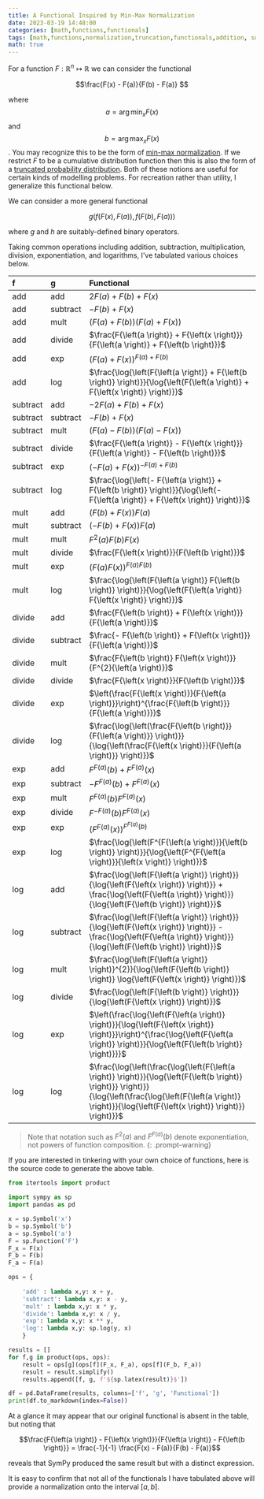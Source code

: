 ```yaml
---
title: A Functional Inspired by Min-Max Normalization
date: 2023-03-19 14:48:00
categories: [math,functions,functionals]
tags: [math,functions,normalization,truncation,functionals,addition, subtraction, multiplication, division, exponentiation,logarithms,min-max-normalization,truncated-distributions,binary-operators,normalization,python,sympy]
math: true
---
```


For a function $F: \mathbb{R}^n \mapsto \mathbb{R}$ we can consider the functional

$$\frac{F(x) - F(a)}{F(b) - F(a)} $$

where $$a = \arg\min_x F(x)$$ and $$b = \arg\max_x F(x)$$. You may recognize this to be the form of [min-max normalization](https://en.wikipedia.org/wiki/Feature_scaling#Rescaling_(min-max_normalization)). If we restrict $F$ to be a cumulative distribution function then this is also the form of a [truncated probability distribution](https://en.wikipedia.org/wiki/Truncated_distribution). Both of these notions are useful for certain kinds of modelling problems. For recreation rather than utility, I generalize this functional below.


We can consider a more general functional

$$g \left( f\left( F(x), F(a) \right),  f\left( F(b), F(a) \right) \right)$$

where $g$ and $h$ are suitably-defined binary operators.

Taking common operations including addition, subtraction, multiplication, division, exponentiation, and logarithms, I've tabulated various choices below.


| f        | g        | Functional                                                                                                                                                                                                                    |
|:---------|:---------|:------------------------------------------------------------------------------------------------------------------------------------------------------------------------------------------------------------------------------|
| add      | add      | $2 F{\left(a \right)} + F{\left(b \right)} + F{\left(x \right)}$                                                                                                                                                              |
| add      | subtract | $- F{\left(b \right)} + F{\left(x \right)}$                                                                                                                                                                                   |
| add      | mult     | $\left(F{\left(a \right)} + F{\left(b \right)}\right) \left(F{\left(a \right)} + F{\left(x \right)}\right)$                                                                                                                   |
| add      | divide   | $\frac{F{\left(a \right)} + F{\left(x \right)}}{F{\left(a \right)} + F{\left(b \right)}}$                                                                                                                                     |
| add      | exp      | $\left(F{\left(a \right)} + F{\left(x \right)}\right)^{F{\left(a \right)} + F{\left(b \right)}}$                                                                                                                              |
| add      | log      | $\frac{\log{\left(F{\left(a \right)} + F{\left(b \right)} \right)}}{\log{\left(F{\left(a \right)} + F{\left(x \right)} \right)}}$                                                                                             |
| subtract | add      | $- 2 F{\left(a \right)} + F{\left(b \right)} + F{\left(x \right)}$                                                                                                                                                            |
| subtract | subtract | $- F{\left(b \right)} + F{\left(x \right)}$                                                                                                                                                                                   |
| subtract | mult     | $\left(F{\left(a \right)} - F{\left(b \right)}\right) \left(F{\left(a \right)} - F{\left(x \right)}\right)$                                                                                                                   |
| subtract | divide   | $\frac{F{\left(a \right)} - F{\left(x \right)}}{F{\left(a \right)} - F{\left(b \right)}}$                                                                                                                                     |
| subtract | exp      | $\left(- F{\left(a \right)} + F{\left(x \right)}\right)^{- F{\left(a \right)} + F{\left(b \right)}}$                                                                                                                          |
| subtract | log      | $\frac{\log{\left(- F{\left(a \right)} + F{\left(b \right)} \right)}}{\log{\left(- F{\left(a \right)} + F{\left(x \right)} \right)}}$                                                                                         |
| mult     | add      | $\left(F{\left(b \right)} + F{\left(x \right)}\right) F{\left(a \right)}$                                                                                                                                                     |
| mult     | subtract | $\left(- F{\left(b \right)} + F{\left(x \right)}\right) F{\left(a \right)}$                                                                                                                                                   |
| mult     | mult     | $F^{2}{\left(a \right)} F{\left(b \right)} F{\left(x \right)}$                                                                                                                                                                |
| mult     | divide   | $\frac{F{\left(x \right)}}{F{\left(b \right)}}$                                                                                                                                                                               |
| mult     | exp      | $\left(F{\left(a \right)} F{\left(x \right)}\right)^{F{\left(a \right)} F{\left(b \right)}}$                                                                                                                                  |
| mult     | log      | $\frac{\log{\left(F{\left(a \right)} F{\left(b \right)} \right)}}{\log{\left(F{\left(a \right)} F{\left(x \right)} \right)}}$                                                                                                 |
| divide   | add      | $\frac{F{\left(b \right)} + F{\left(x \right)}}{F{\left(a \right)}}$                                                                                                                                                          |
| divide   | subtract | $\frac{- F{\left(b \right)} + F{\left(x \right)}}{F{\left(a \right)}}$                                                                                                                                                        |
| divide   | mult     | $\frac{F{\left(b \right)} F{\left(x \right)}}{F^{2}{\left(a \right)}}$                                                                                                                                                        |
| divide   | divide   | $\frac{F{\left(x \right)}}{F{\left(b \right)}}$                                                                                                                                                                               |
| divide   | exp      | $\left(\frac{F{\left(x \right)}}{F{\left(a \right)}}\right)^{\frac{F{\left(b \right)}}{F{\left(a \right)}}}$                                                                                                                  |
| divide   | log      | $\frac{\log{\left(\frac{F{\left(b \right)}}{F{\left(a \right)}} \right)}}{\log{\left(\frac{F{\left(x \right)}}{F{\left(a \right)}} \right)}}$                                                                                 |
| exp      | add      | $F^{F{\left(a \right)}}{\left(b \right)} + F^{F{\left(a \right)}}{\left(x \right)}$                                                                                                                                           |
| exp      | subtract | $- F^{F{\left(a \right)}}{\left(b \right)} + F^{F{\left(a \right)}}{\left(x \right)}$                                                                                                                                         |
| exp      | mult     | $F^{F{\left(a \right)}}{\left(b \right)} F^{F{\left(a \right)}}{\left(x \right)}$                                                                                                                                             |
| exp      | divide   | $F^{- F{\left(a \right)}}{\left(b \right)} F^{F{\left(a \right)}}{\left(x \right)}$                                                                                                                                           |
| exp      | exp      | $\left(F^{F{\left(a \right)}}{\left(x \right)}\right)^{F^{F{\left(a \right)}}{\left(b \right)}}$                                                                                                                              |
| exp      | log      | $\frac{\log{\left(F^{F{\left(a \right)}}{\left(b \right)} \right)}}{\log{\left(F^{F{\left(a \right)}}{\left(x \right)} \right)}}$                                                                                             |
| log      | add      | $\frac{\log{\left(F{\left(a \right)} \right)}}{\log{\left(F{\left(x \right)} \right)}} + \frac{\log{\left(F{\left(a \right)} \right)}}{\log{\left(F{\left(b \right)} \right)}}$                                               |
| log      | subtract | $\frac{\log{\left(F{\left(a \right)} \right)}}{\log{\left(F{\left(x \right)} \right)}} - \frac{\log{\left(F{\left(a \right)} \right)}}{\log{\left(F{\left(b \right)} \right)}}$                                               |
| log      | mult     | $\frac{\log{\left(F{\left(a \right)} \right)}^{2}}{\log{\left(F{\left(b \right)} \right)} \log{\left(F{\left(x \right)} \right)}}$                                                                                            |
| log      | divide   | $\frac{\log{\left(F{\left(b \right)} \right)}}{\log{\left(F{\left(x \right)} \right)}}$                                                                                                                                       |
| log      | exp      | $\left(\frac{\log{\left(F{\left(a \right)} \right)}}{\log{\left(F{\left(x \right)} \right)}}\right)^{\frac{\log{\left(F{\left(a \right)} \right)}}{\log{\left(F{\left(b \right)} \right)}}}$                                  |
| log      | log      | $\frac{\log{\left(\frac{\log{\left(F{\left(a \right)} \right)}}{\log{\left(F{\left(b \right)} \right)}} \right)}}{\log{\left(\frac{\log{\left(F{\left(a \right)} \right)}}{\log{\left(F{\left(x \right)} \right)}} \right)}}$ |

> Note that notation such as $F^2(a)$ and $F^{F(a)}(b)$ denote exponentiation, not powers of function composition.
{: .prompt-warning}

If you are interested in tinkering with your own choice of functions, here is the source code to generate the above table.

```python
from itertools import product

import sympy as sp
import pandas as pd

x = sp.Symbol('x')
b = sp.Symbol('b')
a = sp.Symbol('a')
F = sp.Function('F')
F_x = F(x)
F_b = F(b)
F_a = F(a)

ops = {
    
    'add' : lambda x,y: x + y,
    'subtract': lambda x,y: x - y,
    'mult' : lambda x,y: x * y,
    'divide': lambda x,y: x / y,
    'exp': lambda x,y: x ** y,
    'log': lambda x,y: sp.log(y, x)
    }

results = []
for f,g in product(ops, ops):
    result = ops[g](ops[f](F_x, F_a), ops[f](F_b, F_a))
    result = result.simplify()
    results.append([f, g, f'${sp.latex(result)}$'])

df = pd.DataFrame(results, columns=['f', 'g', 'Functional'])
print(df.to_markdown(index=False))
```

At a glance it may appear that our original functional is absent in the table, but noting that 

$$\frac{F{\left(a \right)} - F{\left(x \right)}}{F{\left(a \right)} - F{\left(b \right)}} = \frac{-1}{-1} \frac{F(x) - F(a)}{F(b) - F(a)}$$

reveals that SymPy produced the same result but with a distinct expression.

It is easy to confirm that not all of the functionals I have tabulated above will provide a normalization onto the interval $[a,b]$.
